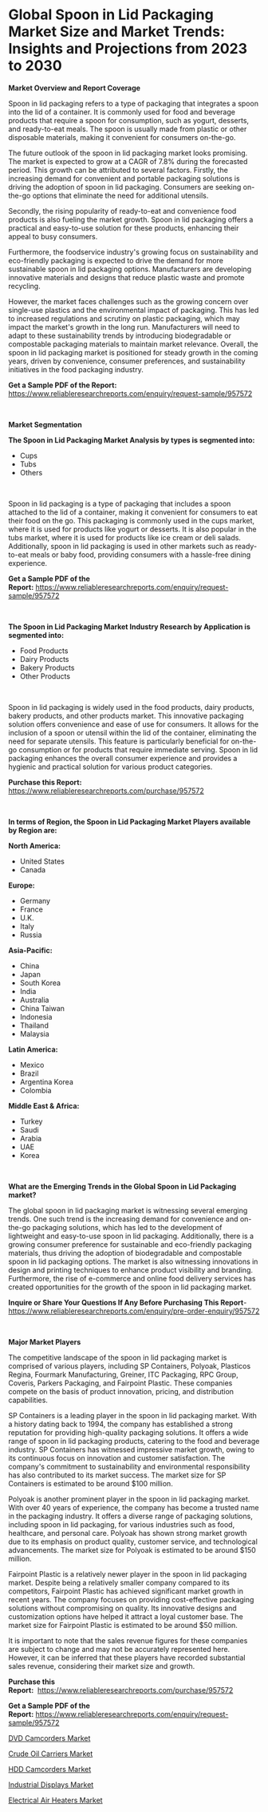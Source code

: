 <p><h1>Global Spoon in Lid Packaging Market Size and Market Trends: Insights and Projections from 2023 to 2030</h1></p><p><strong>Market Overview and Report Coverage</strong></p>
<p><p>Spoon in lid packaging refers to a type of packaging that integrates a spoon into the lid of a container. It is commonly used for food and beverage products that require a spoon for consumption, such as yogurt, desserts, and ready-to-eat meals. The spoon is usually made from plastic or other disposable materials, making it convenient for consumers on-the-go.</p><p>The future outlook of the spoon in lid packaging market looks promising. The market is expected to grow at a CAGR of 7.8% during the forecasted period. This growth can be attributed to several factors. Firstly, the increasing demand for convenient and portable packaging solutions is driving the adoption of spoon in lid packaging. Consumers are seeking on-the-go options that eliminate the need for additional utensils. </p><p>Secondly, the rising popularity of ready-to-eat and convenience food products is also fueling the market growth. Spoon in lid packaging offers a practical and easy-to-use solution for these products, enhancing their appeal to busy consumers. </p><p>Furthermore, the foodservice industry's growing focus on sustainability and eco-friendly packaging is expected to drive the demand for more sustainable spoon in lid packaging options. Manufacturers are developing innovative materials and designs that reduce plastic waste and promote recycling. </p><p>However, the market faces challenges such as the growing concern over single-use plastics and the environmental impact of packaging. This has led to increased regulations and scrutiny on plastic packaging, which may impact the market's growth in the long run. Manufacturers will need to adapt to these sustainability trends by introducing biodegradable or compostable packaging materials to maintain market relevance. Overall, the spoon in lid packaging market is positioned for steady growth in the coming years, driven by convenience, consumer preferences, and sustainability initiatives in the food packaging industry.</p></p>
<p><strong>Get a Sample PDF of the Report:</strong> <a href="https://www.reliableresearchreports.com/enquiry/request-sample/957572">https://www.reliableresearchreports.com/enquiry/request-sample/957572</a></p>
<p>&nbsp;</p>
<p><strong>Market Segmentation</strong></p>
<p><strong>The Spoon in Lid Packaging Market Analysis by types is segmented into:</strong></p>
<p><ul><li>Cups</li><li>Tubs</li><li>Others</li></ul></p>
<p>&nbsp;</p>
<p><p>Spoon in lid packaging is a type of packaging that includes a spoon attached to the lid of a container, making it convenient for consumers to eat their food on the go. This packaging is commonly used in the cups market, where it is used for products like yogurt or desserts. It is also popular in the tubs market, where it is used for products like ice cream or deli salads. Additionally, spoon in lid packaging is used in other markets such as ready-to-eat meals or baby food, providing consumers with a hassle-free dining experience.</p></p>
<p><strong>Get a Sample PDF of the Report:</strong>&nbsp;<a href="https://www.reliableresearchreports.com/enquiry/request-sample/957572">https://www.reliableresearchreports.com/enquiry/request-sample/957572</a></p>
<p>&nbsp;</p>
<p><strong>The Spoon in Lid Packaging Market Industry Research by Application is segmented into:</strong></p>
<p><ul><li>Food Products</li><li>Dairy Products</li><li>Bakery Products</li><li>Other Products</li></ul></p>
<p>&nbsp;</p>
<p><p>Spoon in lid packaging is widely used in the food products, dairy products, bakery products, and other products market. This innovative packaging solution offers convenience and ease of use for consumers. It allows for the inclusion of a spoon or utensil within the lid of the container, eliminating the need for separate utensils. This feature is particularly beneficial for on-the-go consumption or for products that require immediate serving. Spoon in lid packaging enhances the overall consumer experience and provides a hygienic and practical solution for various product categories.</p></p>
<p><strong>Purchase this Report:</strong>&nbsp; <a href="https://www.reliableresearchreports.com/purchase/957572">https://www.reliableresearchreports.com/purchase/957572</a></p>
<p>&nbsp;</p>
<p><strong>In terms of Region, the Spoon in Lid Packaging Market Players available by Region are:</strong></p>
<p>
    <p> <strong> North America: </strong>
        <ul>
            <li>United States</li>
            <li>Canada</li>
        </ul>
        </p> 
    <p> <strong> Europe: </strong>
        <ul>
            <li>Germany</li>
            <li>France</li>
            <li>U.K.</li>
            <li>Italy</li>
            <li>Russia</li>
        </ul>
        </p> 
    <p> <strong> Asia-Pacific: </strong>
        <ul>
            <li>China</li>
            <li>Japan</li>
            <li>South Korea</li>
            <li>India</li>
            <li>Australia</li>
            <li>China Taiwan</li>
            <li>Indonesia</li>
            <li>Thailand</li>
            <li>Malaysia</li>
        </ul>
        </p> 
    <p> <strong> Latin America: </strong>
        <ul>
            <li>Mexico</li>
            <li>Brazil</li>
            <li>Argentina Korea</li>
            <li>Colombia</li>
        </ul>
        </p> 
    <p> <strong> Middle East & Africa: </strong>
        <ul>
            <li>Turkey</li>
            <li>Saudi</li>
            <li>Arabia</li>
            <li>UAE</li>
            <li>Korea</li>
        </ul>
    </p>
    </p>
<p>&nbsp;</p>
<p><strong>What are the Emerging Trends in the Global Spoon in Lid Packaging market?</strong></p>
<p><p>The global spoon in lid packaging market is witnessing several emerging trends. One such trend is the increasing demand for convenience and on-the-go packaging solutions, which has led to the development of lightweight and easy-to-use spoon in lid packaging. Additionally, there is a growing consumer preference for sustainable and eco-friendly packaging materials, thus driving the adoption of biodegradable and compostable spoon in lid packaging options. The market is also witnessing innovations in design and printing techniques to enhance product visibility and branding. Furthermore, the rise of e-commerce and online food delivery services has created opportunities for the growth of the spoon in lid packaging market.</p></p>
<p><strong>Inquire or Share Your Questions If Any Before Purchasing This Report</strong>- <a href="https://www.reliableresearchreports.com/enquiry/pre-order-enquiry/957572">https://www.reliableresearchreports.com/enquiry/pre-order-enquiry/957572</a></p>
<p>&nbsp;</p>
<p><strong>Major Market Players</strong></p>
<p><p>The competitive landscape of the spoon in lid packaging market is comprised of various players, including SP Containers, Polyoak, Plasticos Regina, Fourmark Manufacturing, Greiner, ITC Packaging, RPC Group, Coveris, Parkers Packaging, and Fairpoint Plastic. These companies compete on the basis of product innovation, pricing, and distribution capabilities.</p><p>SP Containers is a leading player in the spoon in lid packaging market. With a history dating back to 1994, the company has established a strong reputation for providing high-quality packaging solutions. It offers a wide range of spoon in lid packaging products, catering to the food and beverage industry. SP Containers has witnessed impressive market growth, owing to its continuous focus on innovation and customer satisfaction. The company's commitment to sustainability and environmental responsibility has also contributed to its market success. The market size for SP Containers is estimated to be around $100 million.</p><p>Polyoak is another prominent player in the spoon in lid packaging market. With over 40 years of experience, the company has become a trusted name in the packaging industry. It offers a diverse range of packaging solutions, including spoon in lid packaging, for various industries such as food, healthcare, and personal care. Polyoak has shown strong market growth due to its emphasis on product quality, customer service, and technological advancements. The market size for Polyoak is estimated to be around $150 million.</p><p>Fairpoint Plastic is a relatively newer player in the spoon in lid packaging market. Despite being a relatively smaller company compared to its competitors, Fairpoint Plastic has achieved significant market growth in recent years. The company focuses on providing cost-effective packaging solutions without compromising on quality. Its innovative designs and customization options have helped it attract a loyal customer base. The market size for Fairpoint Plastic is estimated to be around $50 million.</p><p>It is important to note that the sales revenue figures for these companies are subject to change and may not be accurately represented here. However, it can be inferred that these players have recorded substantial sales revenue, considering their market size and growth.</p></p>
<p><strong>Purchase this Report:</strong>&nbsp;&nbsp;<a href="https://www.reliableresearchreports.com/purchase/957572">https://www.reliableresearchreports.com/purchase/957572</a></p>
<p></p>
<p><strong>Get a Sample PDF of the Report:</strong>&nbsp;<a href="https://www.reliableresearchreports.com/enquiry/request-sample/957572">https://www.reliableresearchreports.com/enquiry/request-sample/957572</a></p>
<p><p><a href="https://medium.com/@sigridrobel/dvd-camcorders-market-size-market-outlook-and-market-forecast-2023-to-2030-69813c549c16">DVD Camcorders Market</a></p><p><a href="https://medium.com/@suryayadavrp23/crude-oil-carriers-market-furnishes-information-on-market-share-market-trends-and-market-growth-ea8918a61cec">Crude Oil Carriers Market</a></p><p><a href="https://medium.com/@efrainhaley/hdd-camcorders-market-size-cagr-trends-2024-2030-3c59ac654b1a">HDD Camcorders Market</a></p><p><a href="https://medium.com/@nayanmongiarp23/industrial-displays-market-exploring-market-share-market-trends-and-future-growth-a6aaa4b734ae">Industrial Displays Market</a></p><p><a href="https://medium.com/@klrahulrp23/electrical-air-heaters-market-size-reveals-the-best-marketing-channels-in-global-industry-aa01559aee57">Electrical Air Heaters Market</a></p></p>